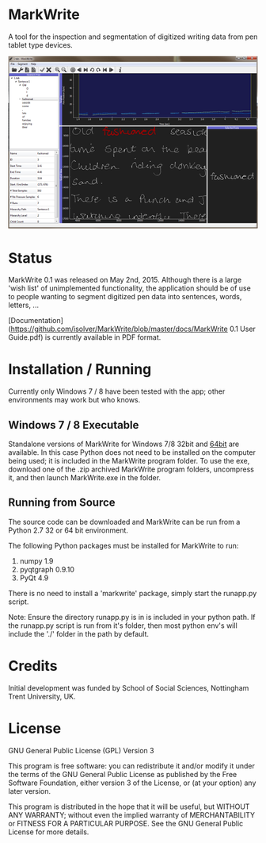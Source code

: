 # MarkWrite
A tool for the inspection and segmentation of digitized writing data 
from pen tablet type devices.

![MarkWrite screenshot](https://github.com/isolver/MarkWrite/blob/master/MarkWriteApp_sm.png)

# Status
MarkWrite 0.1 was released on May 2nd, 2015. Although there is a large 
'wish list' of unimplemented functionality, the application should be of use
to people wanting to segment digitized pen data into sentences, words, letters,
... 

[Documentation](https://github.com/isolver/MarkWrite/blob/master/docs/MarkWrite 0.1 User Guide.pdf) is currently available in PDF format.

# Installation / Running
Currently only Windows 7 / 8 have been tested with the app; 
other environments may work but who knows.

## Windows 7 / 8 Executable

Standalone versions of MarkWrite for Windows 7/8 32bit and [64bit](https://github.com/isolver/MarkWrite/releases/download/v0.1.0/MarkWrite.0.1.64bit.zip)
are available. In this case Python does not need to be installed
on the computer being used; it is included in the MarkWrite program folder. 
To use the exe, download one of the .zip archived MarkWrite program folders, 
uncompress it, and then launch MarkWrite.exe in the folder.

## Running from Source
The source code can be downloaded and MarkWrite can be run from a 
Python 2.7 32 or 64 bit environment. 

The following Python packages must be installed for MarkWrite to run:

1. numpy 1.9
2. pyqtgraph 0.9.10
3. PyQt 4.9

There is no need to install a 'markwrite' package, simply start the runapp.py 
script.

Note: Ensure the directory runapp.py is in is included in your 
python path. If the runapp.py script is run from it's folder, then most python 
env's will include the './' folder in the path by default.

# Credits

Initial development was funded by School of Social Sciences, Nottingham Trent University, UK.

# License

GNU General Public License (GPL) Version 3

This program is free software: you can redistribute it and/or modify
it under the terms of the GNU General Public License as published by
the Free Software Foundation, either version 3 of the License, or
(at your option) any later version.

This program is distributed in the hope that it will be useful,
but WITHOUT ANY WARRANTY; without even the implied warranty of
MERCHANTABILITY or FITNESS FOR A PARTICULAR PURPOSE.  See the
GNU General Public License for more details.
